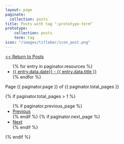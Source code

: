 ```yaml
---
layout: page
paginate:
  collection: posts
title: Posts with tag ":prototype-term"
prototype:
    collection: posts
    term: tag
icon: "/images/titlebar/icon_post.png"
---
```


<div class="padding"></div>

<a class="project-back" href="/posts"><< Return to Posts</a>

<ul>
  {% for entry in paginator.resources %}
    <li class="posts-entry" {% if entry.category %} style="list-style-image: url('/images/posts/icon_{{ entry.category | replace: " ", "_" }}.png');" {% endif %}>
      <a href="{{ entry.relative_url }}">{{ entry.data.date}} - {{ entry.data.title }}</a>
    </li>
  {% endfor %}
</ul>

<div class="pagination">
  <div class="pagination-number">
    Page {{ paginator.page }} of {{ paginator.total_pages }}
  </div>

  {% if paginator.total_pages > 1 %}
    <ul class="pagination-controls">
      {% if paginator.previous_page %}
        <li>
          <a href="{{ paginator.previous_page_path }}">Previous</a>
        </li>
      {% endif %}
      {% if paginator.next_page %}
        <li>
          <a href="{{ paginator.next_page_path }}">Next</a>
        </li>
      {% endif %}
    </ul>
  {% endif %}
</div>